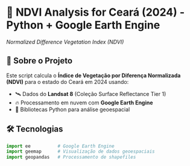# 🌱 NDVI Analysis for Ceará (2024) - Python + Google Earth Engine

*Normalized Difference Vegetation Index (NDVI)*

## 📌 Sobre o Projeto
Este script calcula o **Índice de Vegetação por Diferença Normalizada (NDVI)** para o estado do Ceará em 2024 usando:
- 🛰️ Dados do **Landsat 8** (Coleção Surface Reflectance Tier 1)
- 🔥 Processamento em nuvem com **Google Earth Engine**
- 🐍 Bibliotecas Python para análise geoespacial

## 🛠️ Tecnologias
```python
import ee          # Google Earth Engine
import geemap      # Visualização de dados geoespaciais
import geopandas   # Processamento de shapefiles
